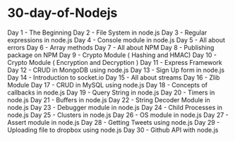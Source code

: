 # 30-day-of-Nodejs


Day 1 - The Beginning
Day 2 - File System in node.js
Day 3 - Regular expressions in node.js
Day 4 - Console module in node.js
Day 5 - All about errors
Day 6 - Array methods
Day 7 - All about NPM
Day 8 - Publishing package on NPM
Day 9 - Crypto Module ( Hashing and HMAC)
Day 10 - Crypto Module ( Encryption and Decryption )
Day 11 - Express Framework
Day 12 - CRUD in MongoDB using node.js
Day 13 - Sign Up form in node.js
Day 14 - Introduction to socket.io
Day 15 - All about streams
Day 16 - Zlib Module
Day 17 - CRUD in MySQL using node.js
Day 18 - Concepts of callbacks in node.js
Day 19 - Query String in node.js
Day 20 - Timers in node.js
Day 21 - Buffers in node.js
Day 22 - String Decoder Module in node.js
Day 23 - Debugger module in node.js
Day 24 - Child Processes in node.js
Day 25 - Clusters in node.js
Day 26 - OS module in node.js
Day 27 - Assert module in node.js
Day 28 - Getting Tweets using node.js
Day 29 - Uploading file to dropbox using node.js
Day 30 - Github API with node.js
